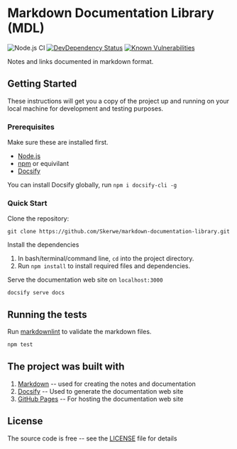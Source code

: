 # Markdown Documentation Library (MDL)

![Node.js CI][github-ci-url] [![DevDependency Status][daviddm-image]][daviddm-url] [![Known Vulnerabilities][snyk-image]][snyk-url]

Notes and links documented in markdown format.

## Getting Started

These instructions will get you a copy of the project up and running on your local machine for development and testing purposes.

### Prerequisites

Make sure these are installed first.

- [Node.js](http://nodejs.org)
- [npm](https://www.npmjs.com/get-npm) or equivilant
- [Docsify](https://docsify.js.org/#/) 

You can install Docsify globally, run `npm i docsify-cli -g`

### Quick Start

Clone the repository:

```shell
git clone https://github.com/Skerwe/markdown-documentation-library.git
```

Install the dependencies

1. In bash/terminal/command line, `cd` into the project directory.
2. Run `npm install` to install required files and dependencies.

Serve the documentation web site on `localhost:3000`

```shell
docsify serve docs
```

## Running the tests

Run [markdownlint](https://github.com/DavidAnson/markdownlint) to validate the markdown files.

```bash
npm test
```

## The project was built with

1. [Markdown](https://www.markdownguide.org/getting-started/) -- used for creating the notes and documentation
2. [Docsify](https://docsify.js.org/#/) -- Used to generate the documentation web site
3. [GitHub Pages](https://pages.github.com/) -- For hosting the documentation web site

## License

The source code is free -- see the [LICENSE](LICENSE) file for details

[daviddm-image]: https://david-dm.org/Skerwe/markdown-documentation-library/dev-status.svg?theme=shields.io
[daviddm-url]: https://david-dm.org/Skerwe/markdown-documentation-library?type=dev
[github-ci-url]: https://github.com/Skerwe/markdown-documentation-library/workflows/Node.js%20CI/badge.svg?branch=master
[snyk-image]: https://snyk.io/test/github/Skerwe/markdown-documentation-library/badge.svg?targetFile=package.json
[snyk-url]: https://snyk.io/test/github/Skerwe/markdown-documentation-library?targetFile=package.json
